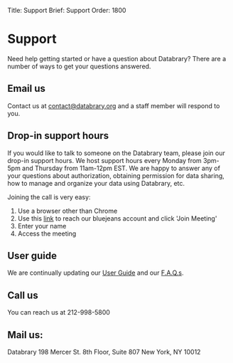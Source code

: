 Title: Support
Brief: Support
Order: 1800

# Support

Need help getting started or have a question about Databrary? There are a number of ways to get your questions answered.

## Email us 
Contact us at [contact@databrary.org](mailto:contact@databrary.org "Email Databrary") and a staff member will respond to you. 

## Drop-in support hours
If you would like to talk to someone on the Databrary team, please join our drop-in support hours. We host support hours every Monday from 3pm-5pm and Thursday from 11am-12pm EST. We are happy to answer any of your questions about authorization, obtaining permission for data sharing, how to manage and organize your data using Databrary, etc.

Joining the call is very easy:
1. Use a browser other than Chrome
2. Use this [link](https://bluejeans.com/databrary/) to reach our bluejeans account and click 'Join Meeting'
3. Enter your name
4. Access the meeting 

## User guide
We are continually updating our [User Guide](|filename|../access/guide/investigators.md) and our [F.A.Q.s](|filename|../access/faq.md). 

## Call us
You can reach us at 212-998-5800 

## Mail us: 
Databrary
198 Mercer St. 8th Floor, Suite 807
New York, NY 10012